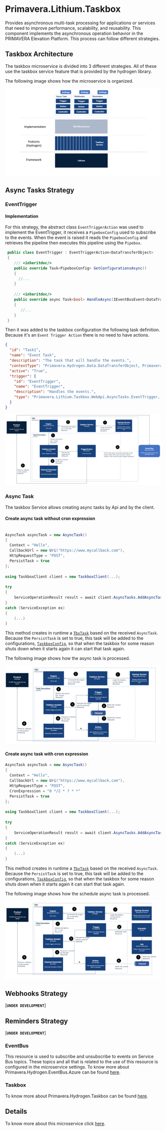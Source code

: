 # Primavera.Lithium.Taskbox

Provides asynchronous multi-task processing for applications or services that need to improve performance, scalability, and reusability. This component implements the asynchronous operation behavior in the PRIMAVERA Elevation Platform. This process can follow different strategies.

## Taskbox Architecture

The taskbox microservice is divided into 3 different strategies. All of these use the taskbox service feature that is provided by the hydrogen library.

The following image shows how the microservice is organized.

![Taskbox Architecture](_assets/tbx_architecture.png)

## Async Tasks Strategy

### EventTrigger

#### Implementation

For this strategy, the abstract class `EventTriggerAction` was used to implement the EventTrigger, it receives a `PipeboxConfig` used to subscribe to the events. When the event is raised it reads the `PipeboxConfig` and retrieves the pipeline then executes this pipeline using the `Pipebox`.

```csharp
 public class EventTrigger : EventTriggerAction<DataTransferObject>
 {
    /// <inheritdoc/>
    public override Task<PipeboxConfig> GetConfigurationsAsync()
    {
      //...
    }

    /// <inheritdoc/>
    public override async Task<bool> HandleAsync(IEventBusEvent<DataTransferObject> eventBusEvent)
    {
       //...  
    }
 }

```

Then it was added to the taskbox configuration the following task definition. Because it's an `Event Trigger Action` there is no need to have actions.

```json
{
  "id": "Task1",
  "name": "Event Task",
  "description": "The task that will handle the events.",
  "contextType": "Primavera.Hydrogen.Data.DataTransferObject, Primavera.Hydrogen.Core",
  "active": "True",
  "trigger": {
    "id": "EventTrigger",
    "name": "EventTrigger",
    "description": "Handles the events.",
    "type": "Primavera.Lithium.Taskbox.WebApi.AsyncTasks.EventTrigger, Primavera.Lithium.Taskbox.WebApi"
  }
}
```

![AsyncTask EventTrigger](_assets/tbx_asynctasks_eventbus.PNG)

### Async Task

The taskbox Service allows creating async tasks by Api and by the client.

#### Create async task without cron expression

```csharp

AsyncTask asyncTask = new AsyncTask()
{
  Context = "Hello",
  CallbackUrl = new Uri("https://www.mycallback.com"),
  HttpRequestType = "POST",
  PersistTask = true
};

using TaskboxClient client = new TaskboxClient(...);

try
{
    ServiceOperationResult result = await client.AsyncTasks.AddAsyncTaskAsync(asyncTask).ConfigureAwait(false);
}
catch (ServiceException ex)
{
    (...)
}
```

This method creates in runtime a [`TbxTask`](../../../ref/hydrogen-2.0/Taskbox.md) based on the received `AsyncTask`. Because the `PersistTask` is set to true, this task will be added to the configurations, [`TaskboxConfig`](../../../ref/hydrogen-2.0/Taskbox.md), so that when the taskbox for some reason shuts down when it starts again it can start that task again.

The following image shows how the async task is processed.

![AsyncTask Trigger_Action](_assets/tbx_asyntasks_triggeraction.PNG)

#### Create async task with cron expression

```csharp
AsyncTask asyncTask = new AsyncTask()
{
  Context = "Hello",
  CallbackUrl = new Uri("https://www.mycallback.com"),
  HttpRequestType = "POST",
  CronExpression = "0 */2 * ? * *"
  PersistTask = true
};

using TaskboxClient client = new TaskboxClient(...);

try
{
    ServiceOperationResult result = await client.AsyncTasks.AddAsyncTaskAsync(asyncTask).ConfigureAwait(false);
}
catch (ServiceException ex)
{
    (...)
}
```

This method creates in runtime a [`TbxTask`](../../../ref/hydrogen-2.0/Taskbox.md) based on the received `AsyncTask`. Because the `PersistTask` is set to true, this task will be added to the configurations, [`TaskboxConfig`](../../../ref/hydrogen-2.0/Taskbox.md), so that when the taskbox for some reason shuts down when it starts again it can start that task again.

The following image shows how the schedule async task is processed.

![AsyncTask Schedule_Trigger_Action](_assets/tbx_asyntasks_schedule_triggeraction.PNG)

## Webhooks Strategy

[**`UNDER DEVELOPMENT`**]

## Reminders Strategy

[**`UNDER DEVELOPMENT`**]

### EventBus

This resource is used to subscribe and unsubscribe to events on Service Bus topics. These topics and all that is related to the use of this resource is configured in the microservice settings.
To know more about Primavera.Hydrogen.EventBus.Azure can be found [here](../../../ref/hydrogen-2.0/EventBus.Azure.md#Primavera.Hydrogen.EventBus.Azure).

### Taskbox

To know more about Primavera.Hydrogen.Taskbox can be found [here](../../../ref/hydrogen-2.0/Taskbox.md).

## Details
<!-- markdown-link-check-disable -->
To know more about this microservice click [here](https://tfs.primaverabss.com/tfs/P.TEC.Elevation/Lithium/_versionControl?path=%24%2FLithium%2FMicroservices%2FCommon%2FTBX%2FMainline%2Freadme.md&version=T&_a=preview).
<!-- markdown-link-check-enable -->
